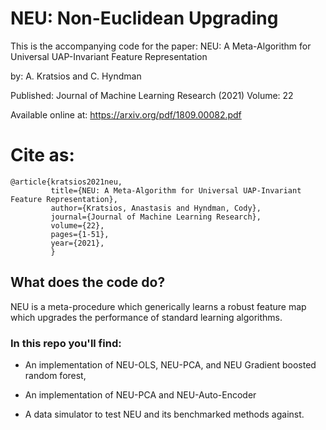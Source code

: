 # NEU: Non-Euclidean Upgrading

This is the accompanying code for the paper: 
NEU: A Meta-Algorithm for Universal UAP-Invariant Feature Representation

by: A. Kratsios and C. Hyndman

Published: Journal of Machine Learning Research (2021)
Volume: 22

Available online at:
https://arxiv.org/pdf/1809.00082.pdf

# Cite as:

    @article{kratsios2021neu,
             title={NEU: A Meta-Algorithm for Universal UAP-Invariant Feature Representation},
             author={Kratsios, Anastasis and Hyndman, Cody},
             journal={Journal of Machine Learning Research},
             volume={22},
             pages={1-51},
             year={2021},
             }




## What does the code do?

NEU is a meta-procedure which generically learns a robust feature map which upgrades the performance of standard learning algorithms.  

### In this repo you'll find:
- An implementation of NEU-OLS, NEU-PCA, and NEU Gradient boosted random forest,
- An implementation of NEU-PCA and NEU-Auto-Encoder

- A data simulator to test NEU and its benchmarked methods against.
